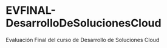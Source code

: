 # EVFINAL-DesarrolloDeSolucionesCloud
 Evaluación Final del curso de Desarrollo de Soluciones Cloud
